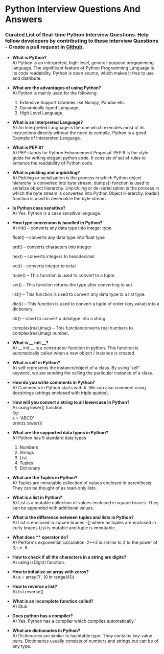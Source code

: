 # Python Interview Questions And Answers

### Curated List of Real-time Python Interview Questions. Help fellow developers by contributing to these interview Questions - Create a pull request in  [Github](https://github.com/vamsitallapudi/Python-Interview-Questions-And-Answers).

-   **What is Python?**<br/>
    A) Python is an interpreted, high-level, general-purpose programming language. The significant feature of Python Programming Language is its code readability. Python is open source, which makes it free to use and distribute.

-   **What are the advantages of using Python?**<br/>
    A) Python is mainly used for the following: 
    
    1) Extensive Support Libraries like Numpy, Pandas etc.
    2) Dynamically typed Language,
    3) High Level Language,

-   **What is an Interpreted Language?**<br/>
    A) An Interpreted Language is the one which executes most of its instructions directly without the need to compile. Python is a good Example of Interpreted Language.

-   **What is PEP 8?**<br/>
    A) PEP stands for Python Enhancement Proposal. PEP 8 is the style guide for writing elegant python code. It consists of set of rules to enhance the readability of Python code.

-   **What is pickling and unpickling?**<br/>
    A) Pickling or serialization is the process in which Python object hierarchy is converted into byte stream. dumps() function is used to serialize object hierarchy.
    Unpickling or de-serialization is the process in which the byte stream is converted into Python Object Hierarchy.
    loads() function is used to deserialize the byte stream.

-   **Is Python case sensitive?**<br/>
    A) Yes. Python is a case sensitive language.

-   **How type conversion is handled in Python?**<br/>
    A) int() – converts any data type into integer type

    float() – converts any data type into float type

    ord() – converts characters into integer

    hex() – converts integers to hexadecimal

    oct() – converts integer to octal

    tuple() – This function is used to convert to a tuple.

    set() – This function returns the type after converting to set.

    list() – This function is used to convert any data type to a list type.

    dict() – This function is used to convert a tuple of order (key,value) into a dictionary.

    str() – Used to convert a datatype into a string.

    complex(real,imag) – This functionconverts real numbers to complex(real,imag) number.

-   **What is __ init __?**<br/>
    A) __ init __ is a constructor function in python. This function is automatically called when a new object / instance is created.

-   **What is self in Python?**<br/>
    A) self represents the instance/object of a class. By using 'self' keyword, we are sending the calling the particular instance of a class.

-   **How do you write comments in Python?**<br/>
    A) Comments in Python starts with #. We can also comment using docstrings (strings enclosed with triple quotes).

-   **How will you convert a string to all lowercase in Python?**<br/>
    A) using lower() function. 
    <br/>
    Eg:
    <br/>
    s = 'ABCD'<br/>
    print(s.lower())

-   **What are the supported data types in Python?**<br/>
    A) Python has 5 standard data types<br/>
    1. Numbers
    2. Strings
    3. List
    4. Tuples
    5. Dictionary

-   **What are the Tuples in Python?**<br/>
    A) Tuples are immutable collection of values enclosed in parenthesis. They can be thought of as read-only lists.

-   **What is a list in Python?**<br/>
    A) List is a mutable collection of values enclosed in square braces. They can be appended with additional values.

-   **What is the difference between tuples and lists in Python?**<br/>
    A) List is enclosed in square braces -[] where as tuples are enclosed in curly braces
    List is mutable and tuple is immutable.


-   **What does ** operator do?**<br/>
    A) Performs exponential calculation. 2**3 is similar to 2 to the power of 3, i.e. 8.


-   **How to check if all the characters in a string are digits?**<br/>
    A) using isDigit() function.

-   **How to initialize an array with zeros?**<br/>
    A) a = array('i', (0 in range(4)))


-   **How to reverse a list?**<br/>
    A) list.reverse()

-   **What is an incomplete function called?**<br/>
    A) Stub

- **Does python has a compiler?**<br/>
    A) Yes. Python has a compiler which compiles automatically.'

- **What are dictionaries in Python?**<br/>
    A) Dictionaries are similar to hashtable type. They contains key-value pairs. Dictionaries usually consists of numbers and strings but can be of any type.
